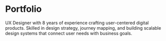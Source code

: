 # Portfolio
UX Designer with 8 years of experience crafting user-centered digital products. Skilled in design strategy, journey mapping, and building scalable design systems that connect user needs with business goals.
